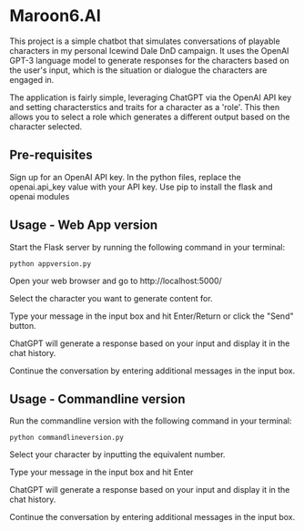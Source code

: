 # Maroon6.AI
This project is a simple chatbot that simulates conversations of playable characters in my personal Icewind Dale DnD campaign. It uses the OpenAI GPT-3 language model to generate responses for the characters based on the user's input, which is the situation or dialogue the characters are engaged in.

The application is fairly simple, leveraging ChatGPT via the OpenAI API key and setting characterstics and traits for a character as a 'role'. This then allows you to select a role which generates a different output based on the character selected.

## Pre-requisites
Sign up for an OpenAI API key.
In the python files, replace the openai.api_key value with your API key.
Use pip to install the flask and openai modules

## Usage - Web App version

Start the Flask server by running the following command in your terminal:

    python appversion.py

Open your web browser and go to http://localhost:5000/

Select the character you want to generate content for.

Type your message in the input box and hit Enter/Return or click the "Send" button.

ChatGPT will generate a response based on your input and display it in the chat history.

Continue the conversation by entering additional messages in the input box.

## Usage - Commandline version

Run the commandline version with the following command in your terminal:

    python commandlineversion.py

Select your character by inputting the equivalent number.

Type your message in the input box and hit Enter

ChatGPT will generate a response based on your input and display it in the chat history.

Continue the conversation by entering additional messages in the input box.
